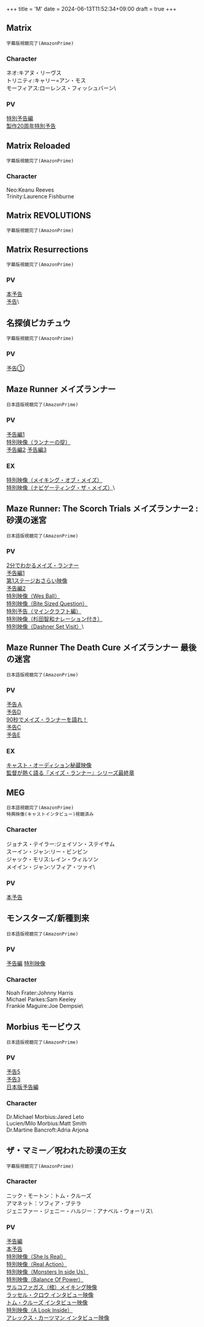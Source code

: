 +++
title = 'M'
date = 2024-06-13T11:52:34+09:00
draft = true
+++


## Matrix
```
字幕版視聴完了(AmazonPrime)
```

### Character
ネオ:キアヌ・リーヴス\
トリニティ:キャリー=アン・モス\
モーフィアス:ローレンス・フィッシュバーン\

### PV
[特別予告編](https://youtu.be/43O7-JjmDl0)\
[製作20周年特別予告](https://youtu.be/BegVWZO3jWI)

  
  
  

## Matrix Reloaded
```
字幕版視聴完了(AmazonPrime)
```
### Character
Neo:Keanu Reeves\
Trinity:Laurence Fishburne
  

## Matrix REVOLUTIONS
```
字幕版視聴完了(AmazonPrime)
```


## Matrix Resurrections
```
字幕版視聴完了(AmazonPrime)
```
  
### PV
[本予告](https://www.youtube.com/watch?v=8PwqzRR3Oo0)\
[予告](https://www.youtube.com/watch?v=mBRWwAqJ--U)\

## 名探偵ピカチュウ
```
字幕版視聴完了(AmazonPrime)
```
  
### PV
[予告①](https://www.youtube.com/watch?v=QiAaZ9kR7G4)

## Maze Runner メイズランナー
```
日本語版視聴完了(AmazonPrime)
```  
### PV
[予告編1](https://youtu.be/Q_ROrI3n1EY)\
[特別映像（ランナーの掟）](https://youtu.be/rcZpgmiTf8k)\
[予告編2](https://youtu.be/c2xJyrnIsOE)
[予告編3](https://youtu.be/uHkCsUgEXeg)

### EX
[特別映像（メイキング・オブ・メイズ）](https://youtu.be/uTcyWjI6DhQ)\
[特別映像（ナビゲーティング・ザ・メイズ）](https://youtu.be/Mf5jw97UcfM)\

## Maze Runner: The Scorch Trials メイズランナー2 : 砂漠の迷宮
```
日本語版視聴完了(AmazonPrime)
```
  
### PV
[2分でわかるメイズ・ランナー](https://youtu.be/PwR-nNTUaSM)\
[予告編1](https://youtu.be/CJe3oBNSjnA)\
[第1ステージおさらい映像](https://youtu.be/LgSO49lexok)\
[予告編2](https://youtu.be/ZBSN270wYu4)\
[特別映像（Wes Ball）](https://youtu.be/jH7OEy0sGOQ)\
[特別映像（Bite Sized Question）](https://youtu.be/dn3g7958NsQ)\
[特別予告（マインクラフト編）](https://youtu.be/lEvmizF5Jsw)\
[特別映像（杉田智和ナレーション付き）](https://youtu.be/CCdTARME8BA)\
[特別映像（Dashner Set Visit）](https://youtu.be/CmxL3De3wrE)\

## Maze Runner The Death Cure メイズランナー 最後の迷宮
```
日本語版視聴完了(AmazonPrime)
```  

### PV
[予告Ａ](https://youtu.be/r5nXs7Y71vM)\
[予告D](https://youtu.be/47OyygtWsz0)\
[90秒でメイズ・ランナーを語れ！](https://youtu.be/zxnndlCGCJU)\
[予告C](https://youtu.be/5z50nLrU348)\
[予告E](https://youtu.be/DY919BO3QZc)
### EX
[キャスト・オーディション秘蔵映像](https://youtu.be/QHGL2H4b11Y)\
[監督が熱く語る『メイズ・ランナー』シリーズ最終章](https://youtu.be/8QU9aLerUdI)
## MEG
```
日本語視聴完了(AmazonPrime)
特典映像(キャストインタビュー)視聴済み
```

### Character
ジョナス・テイラー:ジェイソン・ステイサム\
スーイン・ジャン:リー・ビンビン\
ジャック・モリス:レイン・ウィルソン\
メイイン・ジャン:ソフィア・ツァイ\

### PV
[本予告](https://youtu.be/KsPZXfX5qn8)


  
  

## モンスターズ/新種到来
```
日本語版視聴完了(AmazonPrime)
```

### PV
[予告編](https://youtu.be/KdOvrFR6Cm0?si=pNw0O9w9bgPMloPh)
[特別映像](https://youtu.be/bBJUpmbw0Ok?si=_hyZ0NsU4Hgql3yZ)

### Character
Noah Frater:Johnny Harris\
Michael Parkes:Sam Keeley\
Frankie Maguire:Joe Dempsie\

## Morbius モービウス
```
日本語版視聴完了(AmazonPrime)
```
### PV
[予告5](https://youtu.be/UqQLsZEwyic)\
[予告3](https://youtu.be/_9VE25sH3Y0)\
[日本版予告編](https://youtu.be/6Hgr3izie0Y)
### Character
Dr.Michael Morbius:Jared Leto\
Lucien/Milo Morbius:Matt Smith\
Dr.Martine Bancroft:Adria Arjona

## ザ・マミー／呪われた砂漠の王女
```
字幕版視聴完了(AmazonPrime)
```

### Character
ニック・モートン：トム・クルーズ\
アマネット：ソフィア・ブテラ\
ジェニファー・ジェニー・ハルジー：アナベル・ウォーリス\
### PV
[予告編](https://youtu.be/vOpbR1wm2_g)\
[本予告](https://youtu.be/gphoeOhSj-I)\
[特別映像（She Is Real）](https://youtu.be/HcezJfJP0vU)\
[特別映像（Real Action）](https://youtu.be/lnGbrIbCgN0)\
[特別映像（Monsters In side Us）](https://youtu.be/6s-n6obQ4mk)\
[特別映像（Balance Of Power）](https://youtu.be/3_-Kxv4o-6o)\
[サルコファガス（棺）メイキング映像](https://youtu.be/Yy8Mhb1L2eM)\
[ラッセル・クロウ インタビュー映像](https://youtu.be/f5OCVy7vM1E)\
[トム・クルーズ インタビュー映像](https://youtu.be/9eQ6k5JBBO8)\
[特別映像（A Look Inside）](https://youtu.be/lHyDqqN5f0M)\
[アレックス・カーツマン インタビュー映像](https://youtu.be/fDIZZOqwgIg)

